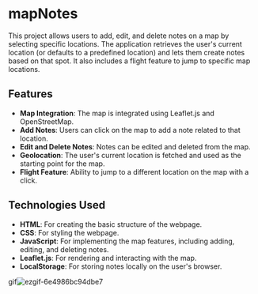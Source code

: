 # mapNotes

This project allows users to add, edit, and delete notes on a map by selecting specific locations. The application retrieves the user's current location (or defaults to a predefined location) and lets them create notes based on that spot. It also includes a flight feature to jump to specific map locations.

## Features

- **Map Integration**: The map is integrated using Leaflet.js and OpenStreetMap.
- **Add Notes**: Users can click on the map to add a note related to that location.
- **Edit and Delete Notes**: Notes can be edited and deleted from the map.
- **Geolocation**: The user's current location is fetched and used as the starting point for the map.
- **Flight Feature**: Ability to jump to a different location on the map with a click.

## Technologies Used

- **HTML**: For creating the basic structure of the webpage.
- **CSS**: For styling the webpage.
- **JavaScript**: For implementing the map features, including adding, editing, and deleting notes.
- **Leaflet.js**: For rendering and interacting with the map.
- **LocalStorage**: For storing notes locally on the user's browser.

gif![ezgif-6e4986bc94dbe7](https://github.com/user-attachments/assets/f8b590e5-138e-4607-bba5-2b24bc49ba71)

